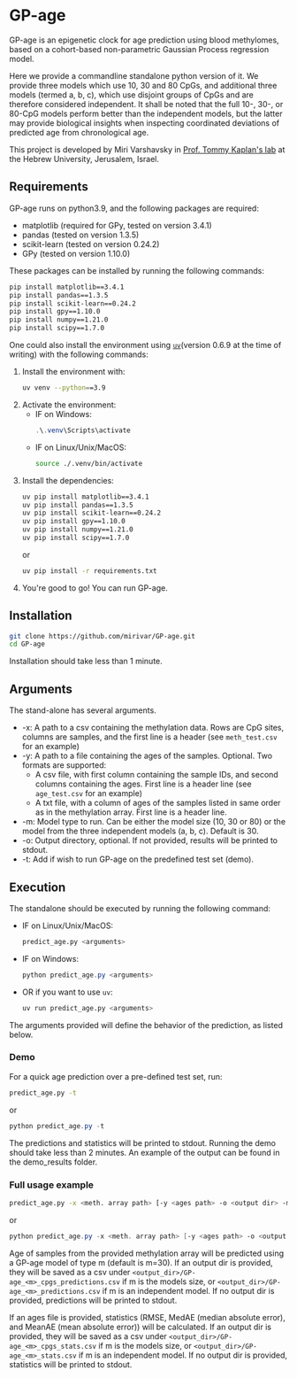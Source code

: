# GP-age

GP-age is an epigenetic clock for age prediction using blood methylomes, based on a cohort-based non-parametric Gaussian
Process regression model.

Here we provide a commandline standalone python version of it. We provide three models which use 10, 30 and 80 CpGs, and
additional three models (termed a, b, c), which use disjoint groups of CpGs and are therefore considered independent. It
shall be noted that the full 10-, 30-, or 80-CpG models perform better than the independent models, but the latter may
provide biological insights when inspecting coordinated deviations of predicted age from chronological age.

This project is developed by Miri Varshavsky in [Prof. Tommy Kaplan's lab](https://www.cs.huji.ac.il/~tommy/) at the
Hebrew University, Jerusalem, Israel.

## Requirements

GP-age runs on python3.9, and the following packages are required:

* matplotlib (required for GPy, tested on version 3.4.1)
* pandas (tested on version 1.3.5)
* scikit-learn (tested on version 0.24.2)
* GPy (tested on version 1.10.0)

These packages can be installed by running the following commands:

```bash
pip install matplotlib==3.4.1
pip install pandas==1.3.5
pip install scikit-learn==0.24.2
pip install gpy==1.10.0
pip install numpy==1.21.0
pip install scipy==1.7.0
```

One could also install the environment using [`uv`](https://docs.astral.sh/uv/)(version 0.6.9 at the time of writing)
with the following commands:

1. Install the environment with:
    ```bash
    uv venv --python==3.9
    ```
3. Activate the environment:
    - IF on Windows:
        ```powershell
        .\.venv\Scripts\activate
        ```
    - IF on Linux/Unix/MacOS:
        ```bash
        source ./.venv/bin/activate
        ```
4. Install the dependencies:
    ```bash
    uv pip install matplotlib==3.4.1
    uv pip install pandas==1.3.5
    uv pip install scikit-learn==0.24.2
    uv pip install gpy==1.10.0
    uv pip install numpy==1.21.0
    uv pip install scipy==1.7.0
    ```
   or
    ```bash
    uv pip install -r requirements.txt
    ```
5. You're good to go! You can run GP-age.

## Installation

```bash
git clone https://github.com/mirivar/GP-age.git
cd GP-age
```

Installation should take less than 1 minute.

## Arguments

The stand-alone has several arguments.

* -x: A path to a csv containing the methylation data. Rows are CpG sites, columns are samples, and the first line is a
  header (see `meth_test.csv` for an example)
* -y: A path to a file containing the ages of the samples. Optional. Two formats are supported:
    * A csv file, with first column containing the sample IDs, and second columns containing the ages. First line is a
      header line (see `age_test.csv` for an example)
    * A txt file, with a column of ages of the samples listed in same order as in the methylation array. First line is a
      header line.
* -m: Model type to run. Can be either the model size (10, 30 or 80) or the model from the three independent models (a,
  b, c). Default is 30.
* -o: Output directory, optional. If not provided, results will be printed to stdout.
* -t: Add if wish to run GP-age on the predefined test set (demo).

## Execution

The standalone should be executed by running the following command:

- IF on Linux/Unix/MacOS:

    ```bash
    predict_age.py <arguments>
    ```

- IF on Windows:

    ```powershell
    python predict_age.py <arguments>
    ```

- OR if you want to use `uv`:
    ```bash
    uv run predict_age.py <arguments>
    ```

The arguments provided will define the behavior of the prediction, as listed below.

### Demo

For a quick age prediction over a pre-defined test set, run:

```bash
predict_age.py -t
```

or

```powershell
python predict_age.py -t
```

The predictions and statistics will be printed to stdout. Running the demo should take less than 2 minutes. An example
of the output can be found in the demo_results folder.

### Full usage example

```bash
predict_age.py -x <meth. array path> [-y <ages path> -o <output dir> -m <model type>]
```

or

```powershell
python predict_age.py -x <meth. array path> [-y <ages path> -o <output dir> -m <model type>]
```

Age of samples from the provided methylation array will be predicted using a GP-age model of type m (default is m=30).
If an output dir is provided, they will be saved as a csv under `<output_dir>/GP-age_<m>_cpgs_predictions.csv` if m is
the models size, or `<output_dir>/GP-age_<m>_predictions.csv` if m is an independent model. If no output dir is
provided, predictions will be printed to stdout.

If an ages file is provided, statistics (RMSE, MedAE (median absolute error), and MeanAE (mean absolute error)) will be
calculated. If an output dir is provided, they will be saved as a csv under `<output_dir>/GP-age_<m>_cpgs_stats.csv` if
m is the models size, or `<output_dir>/GP-age_<m>_stats.csv` if m is an independent model. If no output dir is provided,
statistics will be printed to stdout.
